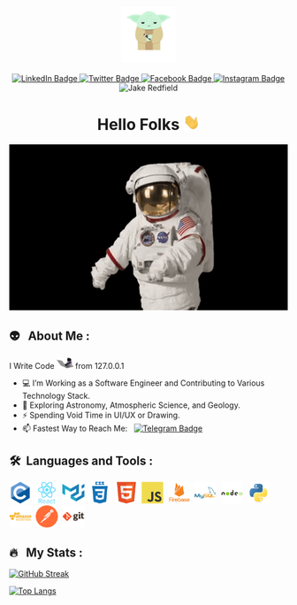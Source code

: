 <div id="header" align="center">
  <img src="https://raw.githubusercontent.com/heythisisvivek/heythisisvivek/main/gif/CODE-A-YODA.gif" width="100"/>
</div>
<br />
<div id="badges" align="center">
  <a href="https://www.linkedin.com/in/heythisisvivek/">
    <img src="https://img.shields.io/badge/LinkedIn-blue?style=for-the-badge&logo=linkedin&logoColor=white" alt="LinkedIn Badge"/>
  </a>
  <a href="https://twitter.com/heythisisvivek">
    <img src="https://img.shields.io/badge/Twitter-blue?style=for-the-badge&logo=twitter&logoColor=white" alt="Twitter Badge"/>
  </a>
  <a href="https://www.facebook.com/heythisisvivek">
    <img src="https://img.shields.io/badge/FaceBook-blue?style=for-the-badge&logo=facebook&logoColor=white" alt="Facebook Badge"/>
  </a>
  <a href="https://www.instagram.com/heythisisvivek/">
    <img src="https://img.shields.io/badge/Instagram-red?style=for-the-badge&logo=instagram&logoColor=white" alt="Instagram Badge"/>
  </a>
</div>

<div align="center"><img src="https://komarev.com/ghpvc/?username=heythisisvivek&style=flat-square&color=blue" alt="Jake Redfield"></div>

<h1 align="center">
  Hello Folks
  <img src="https://raw.githubusercontent.com/heythisisvivek/heythisisvivek/main/gif/Hey.gif" width="30px"/>
</h1>

<div align="center">
  <img src="https://raw.githubusercontent.com/heythisisvivek/heythisisvivek/main/gif/Astronaut.gif" width="600" height="300"/>
</div>

## 👽 &nbsp; About Me :

I Write Code <img src="https://raw.githubusercontent.com/heythisisvivek/heythisisvivek/main/gif/Coding%20Cat.gif" width="30"> from 127.0.0.1

- 💻 I’m Working as a Software Engineer and Contributing to Various Technology Stack.
- 👾 Exploring Astronomy, Atmospheric Science, and Geology.
- ⚡ Spending Void Time in UI/UX or Drawing.
- 📫 Fastest Way to Reach Me: &nbsp; [![Telegram Badge](https://img.shields.io/badge/-telegram-blue?style=flat&logo=telegram&logoColor=white)](https://t.me/heythisisvivek)

## 🛠 &nbsp;Languages and Tools :

<p>
<img src="https://raw.githubusercontent.com/heythisisvivek/heythisisvivek/main/svg/c-original.svg" title="C" alt="C" width="40" height="40"/>&nbsp;
<img src="https://raw.githubusercontent.com/heythisisvivek/heythisisvivek/main/svg/react-original-wordmark.svg" title="React" alt="React" width="40" height="40"/>&nbsp;
<img src="https://raw.githubusercontent.com/heythisisvivek/heythisisvivek/main/svg/materialui-original.svg" title="Material UI" alt="Material UI" width="40" height="40"/>&nbsp;
<img src="https://raw.githubusercontent.com/heythisisvivek/heythisisvivek/main/svg/css3-plain-wordmark.svg"  title="CSS3" alt="CSS" width="40" height="40"/>&nbsp;
<img src="https://raw.githubusercontent.com/heythisisvivek/heythisisvivek/main/svg/html5-original.svg" title="HTML5" alt="HTML" width="40" height="40"/>&nbsp;
<img src="https://raw.githubusercontent.com/heythisisvivek/heythisisvivek/main/svg/javascript-original.svg" title="JavaScript" alt="JavaScript" width="40" height="40"/>&nbsp;
<img src="https://raw.githubusercontent.com/heythisisvivek/heythisisvivek/main/svg/firebase-plain-wordmark.svg" title="Firebase" alt="Firebase" width="40" height="40"/>&nbsp;
<img src="https://raw.githubusercontent.com/heythisisvivek/heythisisvivek/main/svg/mysql-original-wordmark.svg" title="MySQL"  alt="MySQL" width="40" height="40"/>&nbsp;
<img src="https://raw.githubusercontent.com/heythisisvivek/heythisisvivek/main/svg/nodejs-original-wordmark.svg" title="NodeJS" alt="NodeJS" width="40" height="40"/>&nbsp;
<img src="https://raw.githubusercontent.com/heythisisvivek/heythisisvivek/main/svg/python-original.svg" title="Python" alt="Python" width="40" height="40"/>&nbsp;
<img src="https://raw.githubusercontent.com/heythisisvivek/heythisisvivek/main/svg/amazonwebservices-plain-wordmark.svg" title="AWS" alt="AWS" width="40" height="40"/>&nbsp;
<img src="https://raw.githubusercontent.com/heythisisvivek/heythisisvivek/main/svg/postman.svg" title="Postman"  alt="Postman" width="40" height="40"/>&nbsp;
<img src="https://raw.githubusercontent.com/heythisisvivek/heythisisvivek/main/svg/git-original-wordmark.svg" title="Git" alt="Git" width="40" height="40"/>&nbsp;
</p>


## 🔥 &nbsp; My Stats :

[![GitHub Streak](http://github-readme-streak-stats.herokuapp.com?user=heythisisvivek&theme=dark&background=000000)](https://git.io/streak-stats)

[![Top Langs](https://github-readme-stats.vercel.app/api/top-langs/?username=heythisisvivek&layout=compact&theme=vision-friendly-dark)](https://github.com/anuraghazra/github-readme-stats)

